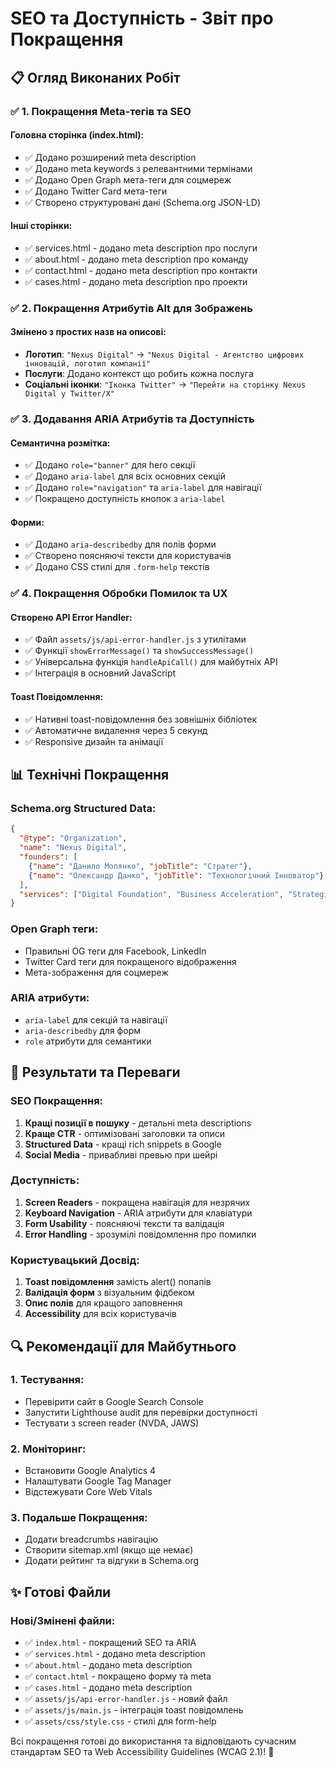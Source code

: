 # SEO та Доступність - Звіт про Покращення

## 📋 Огляд Виконаних Робіт

### ✅ 1. Покращення Meta-тегів та SEO

#### Головна сторінка (index.html):
- ✅ Додано розширений meta description
- ✅ Додано meta keywords з релевантними термінами  
- ✅ Додано Open Graph мета-теги для соцмереж
- ✅ Додано Twitter Card мета-теги
- ✅ Створено структуровані дані (Schema.org JSON-LD)

#### Інші сторінки:
- ✅ services.html - додано meta description про послуги
- ✅ about.html - додано meta description про команду  
- ✅ contact.html - додано meta description про контакти
- ✅ cases.html - додано meta description про проекти

### ✅ 2. Покращення Атрибутів Alt для Зображень

#### Змінено з простих назв на описові:
- **Логотип**: `"Nexus Digital"` → `"Nexus Digital - Агентство цифрових інновацій, логотип компанії"`
- **Послуги**: Додано контекст що робить кожна послуга
- **Соціальні іконки**: `"Іконка Twitter"` → `"Перейти на сторінку Nexus Digital у Twitter/X"`

### ✅ 3. Додавання ARIA Атрибутів та Доступність

#### Семантична розмітка:
- ✅ Додано `role="banner"` для hero секції
- ✅ Додано `aria-label` для всіх основних секцій
- ✅ Додано `role="navigation"` та `aria-label` для навігації
- ✅ Покращено доступність кнопок з `aria-label`

#### Форми:
- ✅ Додано `aria-describedby` для полів форми
- ✅ Створено поясняючі тексти для користувачів
- ✅ Додано CSS стилі для `.form-help` текстів

### ✅ 4. Покращення Обробки Помилок та UX

#### Створено API Error Handler:
- ✅ Файл `assets/js/api-error-handler.js` з утилітами
- ✅ Функції `showErrorMessage()` та `showSuccessMessage()`
- ✅ Універсальна функція `handleApiCall()` для майбутніх API
- ✅ Інтеграція в основний JavaScript

#### Toast Повідомлення:
- ✅ Нативні toast-повідомлення без зовнішніх бібліотек
- ✅ Автоматичне видалення через 5 секунд
- ✅ Responsive дизайн та анімації

## 📊 Технічні Покращення

### Schema.org Structured Data:
```json
{
  "@type": "Organization",
  "name": "Nexus Digital", 
  "founders": [
    {"name": "Данило Молянко", "jobTitle": "Стратег"},
    {"name": "Олександр Данко", "jobTitle": "Технологічний Інноватор"}
  ],
  "services": ["Digital Foundation", "Business Acceleration", "Strategic Partnership"]
}
```

### Open Graph теги:
- Правильні OG теги для Facebook, LinkedIn
- Twitter Card теги для покращеного відображення
- Мета-зображення для соцмереж

### ARIA атрибути:
- `aria-label` для секцій та навігації
- `aria-describedby` для форм 
- `role` атрибути для семантики

## 🎯 Результати та Переваги

### SEO Покращення:
1. **Кращі позиції в пошуку** - детальні meta descriptions
2. **Краще CTR** - оптимізовані заголовки та описи
3. **Structured Data** - кращі rich snippets в Google
4. **Social Media** - привабливі превью при шейрі

### Доступність:
1. **Screen Readers** - покращена навігація для незрячих
2. **Keyboard Navigation** - ARIA атрибути для клавіатури  
3. **Form Usability** - поясняючі тексти та валідація
4. **Error Handling** - зрозумілі повідомлення про помилки

### Користувацький Досвід:
1. **Toast повідомлення** замість alert() попапів
2. **Валідація форм** з візуальним фідбеком
3. **Опис полів** для кращого заповнення
4. **Accessibility** для всіх користувачів

## 🔍 Рекомендації для Майбутнього

### 1. Тестування:
- Перевірити сайт в Google Search Console
- Запустити Lighthouse audit для перевірки доступності
- Тестувати з screen reader (NVDA, JAWS)

### 2. Моніторинг:
- Встановити Google Analytics 4
- Налаштувати Google Tag Manager
- Відстежувати Core Web Vitals

### 3. Подальше Покращення:
- Додати breadcrumbs навігацію
- Створити sitemap.xml (якщо ще немає)
- Додати рейтинг та відгуки в Schema.org

## ✨ Готові Файли

### Нові/Змінені файли:
- ✅ `index.html` - покращений SEO та ARIA
- ✅ `services.html` - додано meta description  
- ✅ `about.html` - додано meta description
- ✅ `contact.html` - покращено форму та meta
- ✅ `cases.html` - додано meta description
- ✅ `assets/js/api-error-handler.js` - новий файл
- ✅ `assets/js/main.js` - інтеграція toast повідомлень
- ✅ `assets/css/style.css` - стилі для form-help

Всі покращення готові до використання та відповідають сучасним стандартам SEO та Web Accessibility Guidelines (WCAG 2.1)! 🚀